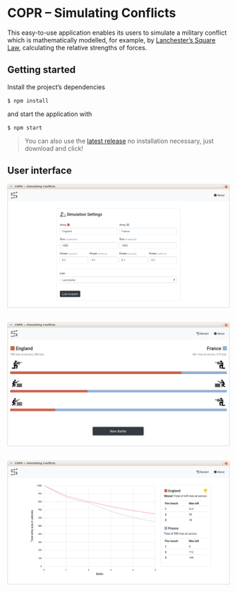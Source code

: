 # COPR – Simulating Conflicts

This easy-to-use application enables its users to simulate a military conflict which is mathematically modelled, for example, by [Lanchester’s Square Law](https://en.wikipedia.org/wiki/Lanchester%27s_laws), calculating the relative strengths of forces.


## Getting started

Install the project’s dependencies

```
$ npm install
```

and start the application with

```
$ npm start
```

> You can also use the [latest release](https://github.com/cosimwue/copr/releases) no installation necessary, just download and click!


## User interface

<img src="docs/home-border.png" style="margin-bottom: 30px;">

<img src="docs/game-fire-border.png" style="margin-bottom: 30px;">

<img src="docs/result-1-border.png">

